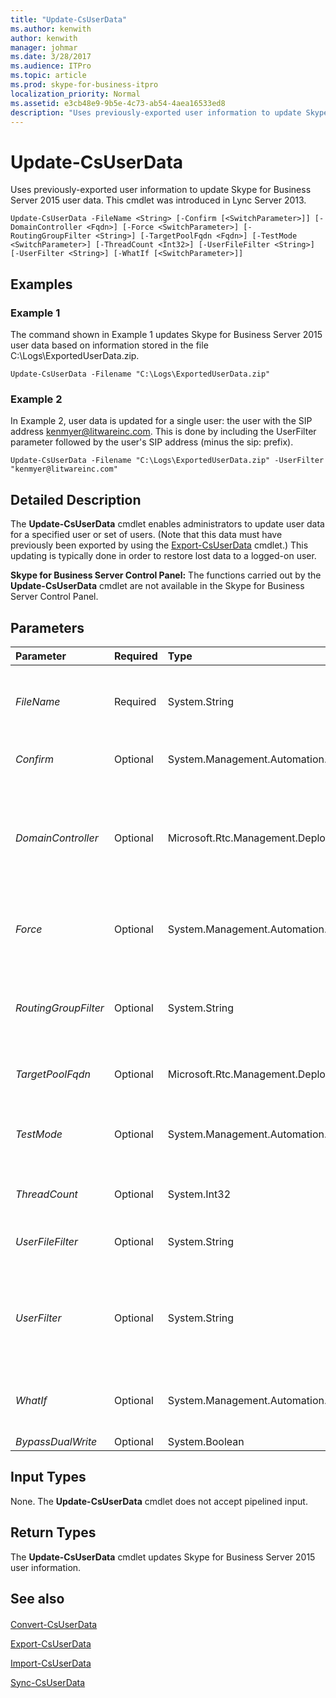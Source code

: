 ```yaml
---
title: "Update-CsUserData"
ms.author: kenwith
author: kenwith
manager: johmar
ms.date: 3/28/2017
ms.audience: ITPro
ms.topic: article
ms.prod: skype-for-business-itpro
localization_priority: Normal
ms.assetid: e3cb48e9-9b5e-4c73-ab54-4aea16533ed8
description: "Uses previously-exported user information to update Skype for Business Server 2015 user data. This cmdlet was introduced in Lync Server 2013."
---
```


# Update-CsUserData
 
Uses previously-exported user information to update Skype for Business Server 2015 user data. This cmdlet was introduced in Lync Server 2013.
  
```
Update-CsUserData -FileName <String> [-Confirm [<SwitchParameter>]] [-DomainController <Fqdn>] [-Force <SwitchParameter>] [-RoutingGroupFilter <String>] [-TargetPoolFqdn <Fqdn>] [-TestMode <SwitchParameter>] [-ThreadCount <Int32>] [-UserFileFilter <String>] [-UserFilter <String>] [-WhatIf [<SwitchParameter>]]

```

## Examples
<a name="Examples"> </a>

### Example 1

The command shown in Example 1 updates Skype for Business Server 2015 user data based on information stored in the file C:\Logs\ExportedUserData.zip.
  
```
Update-CsUserData -Filename "C:\Logs\ExportedUserData.zip"
```

### Example 2

In Example 2, user data is updated for a single user: the user with the SIP address kenmyer@litwareinc.com. This is done by including the UserFilter parameter followed by the user's SIP address (minus the sip: prefix).
  
```
Update-CsUserData -Filename "C:\Logs\ExportedUserData.zip" -UserFilter "kenmyer@litwareinc.com"
```

## Detailed Description
<a name="DetailedDescription"> </a>

The **Update-CsUserData** cmdlet enables administrators to update user data for a specified user or set of users. (Note that this data must have previously been exported by using the [Export-CsUserData](export-csuserdata.md) cmdlet.) This updating is typically done in order to restore lost data to a logged-on user.
  
 **Skype for Business Server Control Panel:** The functions carried out by the **Update-CsUserData** cmdlet are not available in the Skype for Business Server Control Panel.
  
## Parameters
<a name="DetailedDescription"> </a>

|**Parameter**|**Required**|**Type**|**Description**|
|:-----|:-----|:-----|:-----|
| _FileName_ <br/> |Required  <br/> |System.String  <br/> |Full path to the .ZIP file or .XML file containing the user data to be updated. For example:  <br/>  `-FileName "C:\Data\Lync2010.zip"` <br/> |
| _Confirm_ <br/> |Optional  <br/> |System.Management.Automation.SwitchParameter  <br/> |Prompts you for confirmation before executing the command.  <br/> |
| _DomainController_ <br/> |Optional  <br/> |Microsoft.Rtc.Management.Deploy.Fqdn  <br/> |Enables administrators to specify the FQDN of the domain controller to be used when running the **Update-CsUserData** cmdlet. If not specified, the cmdlet will use the first available domain controller. <br/> |
| _Force_ <br/> |Optional  <br/> |System.Management.Automation.SwitchParameter  <br/> |Suppresses the display of any non-fatal error message that might occur when running the command.  <br/> |
| _RoutingGroupFilter_ <br/> |Optional  <br/> |System.String  <br/> |Enables you to update data only for the specified routing groups. Routing groups are used to indicate the Front End server that users register with.  <br/> |
| _TargetPoolFqdn_ <br/> |Optional  <br/> |Microsoft.Rtc.Management.Deploy.Fqdn  <br/> |Registrar pool containing the user accounts to be updated.  <br/> |
| _TestMode_ <br/> |Optional  <br/> |System.Management.Automation.SwitchParameter  <br/> |When included in a command, Update-CsUserData will verify that the data can be updated, but will not actually update that data.  <br/> |
| _ThreadCount_ <br/> |Optional  <br/> |System.Int32  <br/> |Number of threads that can be devoted to the update task.  <br/> |
| _UserFileFilter_ <br/> |Optional  <br/> |System.String  <br/> |Full path to a text file containing a list of user URIs for whom data should be exported.  <br/> |
| _UserFilter_ <br/> |Optional  <br/> |System.String  <br/> |Enables you to update data for a single user. That user specified by using his or her SIP address, minus the sip: prefix. For example:  <br/>  `-UserFilter "kenmyer@litwareinc.com"` <br/> |
| _WhatIf_ <br/> |Optional  <br/> |System.Management.Automation.SwitchParameter  <br/> |Describes what would happen if you executed the command without actually executing the command.  <br/> |
| _BypassDualWrite_ <br/> |Optional  <br/> |System.Boolean  <br/> |PARAMVALUE: $true | $false  <br/> |
   
## Input Types
<a name="InputTypes"> </a>

None. The **Update-CsUserData** cmdlet does not accept pipelined input.
  
## Return Types
<a name="ReturnTypes"> </a>

The **Update-CsUserData** cmdlet updates Skype for Business Server 2015 user information.
  
## See also
<a name="ReturnTypes"> </a>

#### 

[Convert-CsUserData](convert-csuserdata.md)
  
[Export-CsUserData](export-csuserdata.md)
  
[Import-CsUserData](import-csuserdata.md)
  
[Sync-CsUserData](sync-csuserdata.md)

